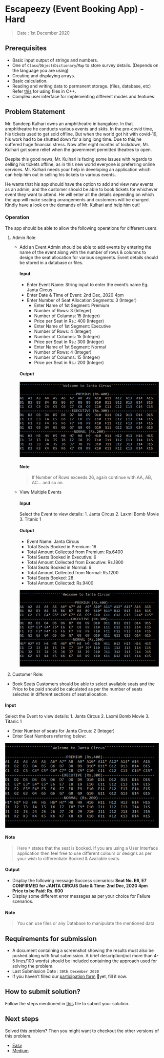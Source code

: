 # Escapeezy (Event Booking App) - Hard

> Date : 1st December 2020

## Prerequisites

- Basic input output of strings and numbers.
- One of `Class`/`Object`/`Dictionary`/`Map` to store survey details. (Depends on the language you are using)
- Creating and displaying arrays.
- Basic calculation.
- Reading and writing data to permanent storage. (files, database, etc) Refer [this](http://www.cplusplus.com/doc/tutorial/files/) for using files in C++.
- Complex user interface for implementing different modes and features.

## Problem Statement

Mr. Sandeep Kulhari owns an amphitheatre in bangalore. In that amphitheatre he conducts various events and skits. In the pre-covid time, his tickets used to get sold offline. But when the world got hit with covid-19, his work had to be shutted down for a long long time. Due to this,he suffered huge financial stress. Now after eight months of lockdown, Mr. Kulhari got some relief when the government permitted theatres to open.

Despite this good news, Mr. Kulhari is facing some issues with regards to selling his tickets offline, as in this new world everyone is preferring online services. Mr. Kulhari needs your help in developing an application which can help him out in selling his tickets to various events.

He wants that his app should have the option to add and view new events as an admin, and the customer should be able to book tickets for whichever event they want to attend. He will enter all the details depending on which the app will make seating arrangements and customers will be charged. Kindly have a look on the demands of Mr. Kulhari and help him out!

### Operation

The app should be able to allow the following operations for different users:

1.  Admin Role:

    - Add an Event
      Admin should be able to add events by entering the name of the event along with the number of rows & columns to design the seat allocation for various segments. Event details should be stored in a database or files.

      #### Input

      - Enter Event Name: String input to enter the event’s name Eg. Janta Circus
      - Enter Date & Time of Event: 2nd Dec, 2020 4pm
      - Enter Number of Seat Allocation Segments: 3 (Integer)
        - Enter Name of 1st Segment: Premium
        - Number of Rows: 3 (Integer)
        - Number of Columns: 15 (Integer)
        - Price per Seat in Rs.: 400 (Integer)
        - Enter Name of 1st Segment: Executive
        - Number of Rows: 4 (Integer)
        - Number of Columns: 15 (Integer)
        - Price per Seat in Rs.: 300 (Integer)
        - Enter Name of 1st Segment: Normal
        - Number of Rows: 4 (Integer)
        - Number of Columns: 15 (Integer)
        - Price per Seat in Rs.: 200 (Integer)

      #### Output

      ![Escapeezy Hard Create Event Output](../../assets/images/escapeezyHardBookSeatOutput.png)

      #### Note

      > If Number of Rows exceeds 26, again continue with AA, AB, AC… and so on.

    - View Multiple Events

      #### Input

      Select the Event to view details: 1. Janta Circus 2. Laxmi Bomb Movie 3. Titanic
      1

      #### Output

      - Event Name: Janta Circus
      - Total Seats Booked in Premium: 16
      - Total Amount Collected from Premium: Rs.6400
      - Total Seats Booked in Executive: 6
      - Total Amount Collected from Executive: Rs.1800
      - Total Seats Booked in Normal: 6
      - Total Amount Collected from Normal: Rs.1200
      - Total Seats Booked: 28
      - Total Amount Collected: Rs.9400

      ![Escapeezy Hard Book Seat Output](../../assets/images/escapeezyHardCreateEventOutput.png)

2.  Customer Role:

- Book Seats
  Customers should be able to select available seats and the Price to be paid should be calculated as per the number of seats selected in different sections of seat allocation.

#### Input

Select the Event to view details: 1. Janta Circus 2. Laxmi Bomb Movie 3. Titanic
1

- Enter Number of seats for Janta Circus: 2 (Integer)
- Enter Seat Numbers referring below:

![Escapeezy Hard Book Seat Output](../../assets/images/escapeezyHardCreateEventOutput.png)

#### Note

> Here **`*`** states that the seat is booked. If you are using a User Interface application then feel free to use different colours or designs as per your wish to differentiate Booked & Available seats.

#### Output

- Display the following message Success scenarios:
  **Seat No. E6, E7 CONFIRMED for JANTA CIRCUS**
  **Date & Time: 2nd Dec, 2020 4pm**
  **Price to be Paid: Rs. 600**
- Display some different error messages as per your choice for Failure scenarios.

#### Note

> You can use files or any Database to manipulate the mentioned data

## Requirements for submission

- A document containing a screenshot showing the results must also be pushed along with final submission. A brief description(not more than 4-5 lines/100 words) should be included containing the approach used for solving the problem.
- Last Submission Date : `30th December 2020`
- If you haven’t filled our [participation form](https://tinyurl.com/codewithgsblr) 📃yet, fill it now.

## How to submit solution?

Follow the steps mentioned in [this](../../CONTRIBUTING.md) file to submit your solution.

## Next steps

Solved this problem? Then you might want to checkout the other versions of this problem.

- [Easy](../../Easy/6.%20Escapeezy//README.md)
- [Medium](../../Medium/6.%20Escapeezy//README.md)
